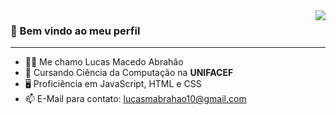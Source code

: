 <img align='right' src="https://github-readme-stats.vercel.app/api?username=luchamas&show_icons=true&title_color=ffff&text_color=fffff0&icon_color=ffff00&bg_color=130040&cache_seconds=2300">

### 👋 Bem vindo ao meu perfil

<hr>

- 🙋‍♂️ Me chamo Lucas Macedo Abrahão
- 📖 Cursando Ciência da Computação na **UNIFACEF**<br/>
- 🖥️ Proficiência em JavaScript, HTML e CSS
- 📫 E-Mail para contato: lucasmabrahao10@gmail.com


